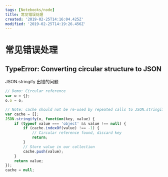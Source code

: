 ```yaml
---
tags: [Notebooks/node]
title: 常见错误处理
created: '2019-02-25T14:16:04.425Z'
modified: '2019-02-25T14:19:26.456Z'
---
```


# 常见错误处理

## TypeError: Converting circular structure to JSON

JSON.stringify 出错的问题

```js
// Demo: Circular reference
var o = {};
o.o = o;

// Note: cache should not be re-used by repeated calls to JSON.stringify.
var cache = [];
JSON.stringify(o, function(key, value) {
    if (typeof value === 'object' && value !== null) {
        if (cache.indexOf(value) !== -1) {
            // Circular reference found, discard key
            return;
        }
        // Store value in our collection
        cache.push(value);
    }
    return value;
});
cache = null;
```
